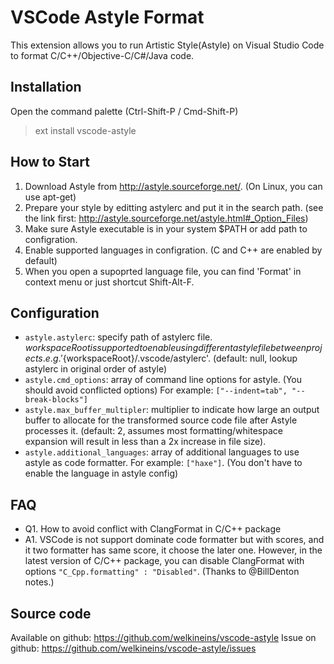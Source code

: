 # VSCode Astyle Format

This extension allows you to run Artistic Style(Astyle) on Visual Studio Code to format C/C++/Objective-C/C#/Java code.

## Installation

Open the command palette (Ctrl-Shift-P / Cmd-Shift-P)

> ext install vscode-astyle

## How to Start

1. Download Astyle from http://astyle.sourceforge.net/. (On Linux, you can use apt-get)
1. Prepare your style by editting astylerc and put it in the search path. (see the link first: http://astyle.sourceforge.net/astyle.html#_Option_Files)
1. Make sure Astyle executable is in your system $PATH or add path to configration. 
1. Enable supported languages in configration. (C and C++ are enabled by default)
1. When you open a supoprted language file, you can find 'Format' in context menu or just shortcut Shift-Alt-F.

## Configuration

- `astyle.astylerc`: specify path of astylerc file. ${workspaceRoot} is supported to enable using different astyle file between projects. e.g. '${workspaceRoot}/.vscode/astylerc'. (default: null, lookup astylerc in original order of astyle)
- `astyle.cmd_options`: array of command line options for astyle. (You should avoid conflicted options) For example: `["--indent=tab", "--break-blocks"]`
- `astyle.max_buffer_multipler`: multiplier to indicate how large an output buffer to allocate for the transformed source code file after Astyle processes it. (default: 2, assumes most formatting/whitespace expansion will result in less than a 2x increase in file size).
- `astyle.additional_languages`: array of additional languages to use astyle as code formatter. For example: `["haxe"]`. (You don't have to enable the language in astyle config)

## FAQ

- Q1. How to avoid conflict with ClangFormat in C/C++ package
- A1. VSCode is not support dominate code formatter but with scores, and it two formatter has same score, it choose the later one. However, in the latest version of C/C++ package, you can disable ClangFormat with options `"C_Cpp.formatting" : "Disabled"`. (Thanks to @BillDenton notes.)

## Source code

Available on github: https://github.com/welkineins/vscode-astyle
Issue on github: https://github.com/welkineins/vscode-astyle/issues
